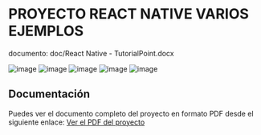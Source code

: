 # PROYECTO REACT NATIVE VARIOS EJEMPLOS

documento: doc/React Native - TutorialPoint.docx


![image](https://github.com/user-attachments/assets/dd3c293a-7812-441a-8086-dd4438c9d2e1)
![image](https://github.com/user-attachments/assets/dbfd5b4f-d935-44a0-b5e9-734825b8336e)
![image](https://github.com/user-attachments/assets/b2ec6c2a-2fd8-4b61-a97c-435ef4e26a57)
![image](https://github.com/user-attachments/assets/7cb49d4c-e571-4af3-af0f-804b8f85f7f4)
![image](https://github.com/user-attachments/assets/b21308b4-7b17-4041-86cf-9d6bb6acf577)


## Documentación
Puedes ver el documento completo del proyecto en formato PDF desde el siguiente enlace:
<a href="https://github.com/wlopera/MyReactNative/blob/c533fee40f4d1a125ef6504b0a520897bc40a919/doc/React%20Native%20-%20TutorialPoint.pdf" target="_blank">Ver el PDF del proyecto</a>


